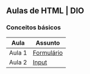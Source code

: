 ## Aulas de HTML | DIO

### Conceitos básicos

|Aula|Assunto|
|----|----|
| Aula 1 | [Formulário](https://github.com/leuxtc/aulas-html/tree/main/conceitos-basicos/form/) |
| Aula 2 | [Input](https://github.com/leuxtc/aulas-html/tree/main/conceitos-basicos/input/) |